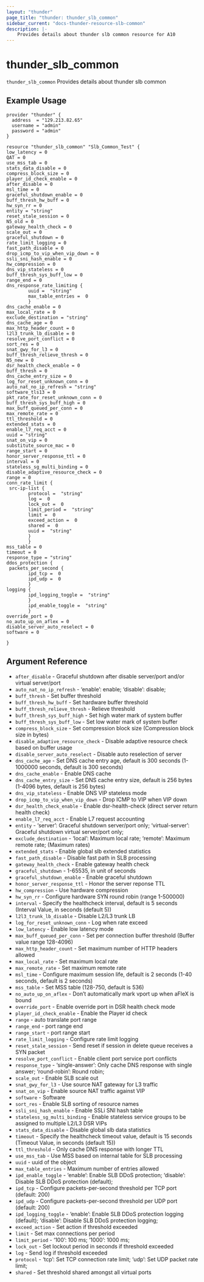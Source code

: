 ```yaml
---
layout: "thunder"
page_title: "thunder: thunder_slb_common"
sidebar_current: "docs-thunder-resource-slb-common"
description: |-
	Provides details about thunder slb common resource for A10
---
```


# thunder\_slb\_common

`thunder_slb_common` Provides details about thunder slb common
## Example Usage


```hcl
provider "thunder" {
  address  = "129.213.82.65"
  username = "admin"
  password = "admin"
}

resource "thunder_slb_common" "Slb_Common_Test" {
low_latency = 0
QAT = 0
use_mss_tab = 0
stats_data_disable = 0
compress_block_size = 0
player_id_check_enable = 0
after_disable = 0
msl_time = 0
graceful_shutdown_enable = 0
buff_thresh_hw_buff = 0
hw_syn_rr = 0
entity = "string"
reset_stale_session = 0
N5_old = 0
gateway_health_check = 0
scale_out = 0
graceful_shutdown = 0
rate_limit_logging = 0
fast_path_disable = 0
drop_icmp_to_vip_when_vip_down = 0
ssli_sni_hash_enable = 0
hw_compression = 0
dns_vip_stateless = 0
buff_thresh_sys_buff_low = 0
range_end = 0
dns_response_rate_limiting {  
        uuid =  "string" 
        max_table_entries =  0 
        }
dns_cache_enable = 0
max_local_rate = 0
exclude_destination = "string"
dns_cache_age = 0
max_http_header_count = 0
l2l3_trunk_lb_disable = 0
resolve_port_conflict = 0
sort_res = 0
snat_gwy_for_l3 = 0
buff_thresh_relieve_thresh = 0
N5_new = 0
dsr_health_check_enable = 0
buff_thresh = 0
dns_cache_entry_size = 0
log_for_reset_unknown_conn = 0
auto_nat_no_ip_refresh = "string"
software_tls13 = 0
pkt_rate_for_reset_unknown_conn = 0
buff_thresh_sys_buff_high = 0
max_buff_queued_per_conn = 0
max_remote_rate = 0
ttl_threshold = 0
extended_stats = 0
enable_l7_req_acct = 0
uuid = "string"
snat_on_vip = 0
substitute_source_mac = 0
range_start = 0
honor_server_response_ttl = 0
interval = 0
stateless_sg_multi_binding = 0
disable_adaptive_resource_check = 0
range = 0
conn_rate_limit {  
 src-ip-list {   
        protocol =  "string" 
        log =  0 
        lock_out =  0 
        limit_period =  "string" 
        limit =  0 
        exceed_action =  0 
        shared =  0 
        uuid =  "string" 
        }
        }
mss_table = 0
timeout = 0
response_type = "string"
ddos_protection {  
 packets_per_second {  
        ipd_tcp =  0 
        ipd_udp =  0 
        }
logging {  
        ipd_logging_toggle =  "string" 
        }
        ipd_enable_toggle =  "string" 
        }
override_port = 0
no_auto_up_on_aflex = 0
disable_server_auto_reselect = 0
software = 0
 
}
```

## Argument Reference

* `after_disable` - Graceful shutdown after disable server/port and/or virtual server/port
* `auto_nat_no_ip_refresh` - ‘enable’: enable; ‘disable’: disable;
* `buff_thresh` - Set buffer threshold
* `buff_thresh_hw_buff` - Set hardware buffer threshold
* `buff_thresh_relieve_thresh` - Relieve threshold
* `buff_thresh_sys_buff_high` - Set high water mark of system buffer
* `buff_thresh_sys_buff_low` - Set low water mark of system buffer
* `compress_block_size` - Set compression block size (Compression block size in bytes)
* `disable_adaptive_resource_check` - Disable adaptive resource check based on buffer usage
* `disable_server_auto_reselect` - Disable auto reselection of server
* `dns_cache_age` - Set DNS cache entry age, default is 300 seconds (1-1000000 seconds, default is 300 seconds)
* `dns_cache_enable` - Enable DNS cache
* `dns_cache_entry_size` - Set DNS cache entry size, default is 256 bytes (1-4096 bytes, default is 256 bytes)
* `dns_vip_stateless` - Enable DNS VIP stateless mode
* `drop_icmp_to_vip_when_vip_down` - Drop ICMP to VIP when VIP down
* `dsr_health_check_enable` - Enable dsr-health-check (direct server return health check)
* `enable_l7_req_acct` - Enable L7 request accounting
* `entity` - ‘server’: Graceful shutdown server/port only; ‘virtual-server’: Graceful shutdown virtual server/port only;
* `exclude_destination` - ‘local’: Maximum local rate; ‘remote’: Maximum remote rate;  (Maximum rates)
* `extended_stats` - Enable global slb extended statistics
* `fast_path_disable` - Disable fast path in SLB processing
* `gateway_health_check` - Enable gateway health check
* `graceful_shutdown` - 1-65535, in unit of seconds
* `graceful_shutdown_enable` - Enable graceful shutdown
* `honor_server_response_ttl` - Honor the server reponse TTL
* `hw_compression` - Use hardware compression
* `hw_syn_rr` - Configure hardware SYN round robin (range 1-500000)
* `interval` - Specify the healthcheck interval, default is 5 seconds (Interval Value, in seconds (default 5))
* `l2l3_trunk_lb_disable` - Disable L2/L3 trunk LB
* `log_for_reset_unknown_conn` - Log when rate exceed
* `low_latency` - Enable low latency mode
* `max_buff_queued_per_conn` - Set per connection buffer threshold (Buffer value range 128-4096)
* `max_http_header_count` - Set maximum number of HTTP headers allowed
* `max_local_rate` - Set maximum local rate
* `max_remote_rate` - Set maximum remote rate
* `msl_time` - Configure maximum session life, default is 2 seconds (1-40 seconds, default is 2 seconds)
* `mss_table` - Set MSS table (128-750, default is 536)
* `no_auto_up_on_aflex` - Don’t automatically mark vport up when aFleX is bound
* `override_port` - Enable override port in DSR health check mode
* `player_id_check_enable` - Enable the Player id check
* `range` - auto translate port range
* `range_end` - port range end
* `range_start` - port range start
* `rate_limit_logging` - Configure rate limit logging
* `reset_stale_session` - Send reset if session in delete queue receives a SYN packet
* `resolve_port_conflict` - Enable client port service port conflicts
* `response_type` - ‘single-answer’: Only cache DNS response with single answer; ‘round-robin’: Round robin;
* `scale_out` - Enable SLB scale out
* `snat_gwy_for_l3` - Use source NAT gateway for L3 traffic
* `snat_on_vip` - Enable source NAT traffic against VIP
* `software` - Software
* `sort_res` - Enable SLB sorting of resource names
* `ssli_sni_hash_enable` - Enable SSLi SNI hash table
* `stateless_sg_multi_binding` - Enable stateless service groups to be assigned to multiple L2/L3 DSR VIPs
* `stats_data_disable` - Disable global slb data statistics
* `timeout` - Specify the healthcheck timeout value, default is 15 seconds (Timeout Value, in seconds (default 15))
* `ttl_threshold` - Only cache DNS response with longer TTL
* `use_mss_tab` - Use MSS based on internal table for SLB processing
* `uuid` - uuid of the object
* `max_table_entries` - Maximum number of entries allowed
* `ipd_enable_toggle` - ‘enable’: Enable SLB DDoS protection; ‘disable’: Disable SLB DDoS protection (default);
* `ipd_tcp` - Configure packets-per-second threshold per TCP port (default: 200)
* `ipd_udp` - Configure packets-per-second threshold per UDP port (default: 200)
* `ipd_logging_toggle` - ‘enable’: Enable SLB DDoS protection logging (default); ‘disable’: Disable SLB DDoS protection logging;
* `exceed_action` - Set action if threshold exceeded
* `limit` - Set max connections per period
* `limit_period` - ‘100’: 100 ms; ‘1000’: 1000 ms;
* `lock_out` - Set lockout period in seconds if threshold exceeded
* `log` - Send log if threshold exceeded
* `protocol` - ‘tcp’: Set TCP connection rate limit; ‘udp’: Set UDP packet rate limit;
* `shared` - Set threshold shared amongst all virtual ports
